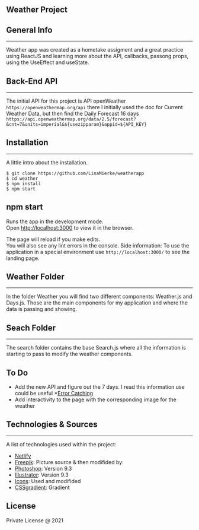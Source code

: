 ## Weather Project

## General Info

---

Weather app was created as a hometake assigment and a great practice using ReactJS and learning more about the API, callbacks, passong props, using the UseEffect and useState.



## Back-End API

---

The initial API for this project is API openWeather `https://openweathermap.org/api` there I initially used the doc for Current Weather Data, but then find the Daily Forecast 16 days `https://api.openweathermap.org/data/2.5/forecast?&cnt=7&units=imperial&${usezipparam}&appid=${API_KEY} `

## Installation

---

A little intro about the installation.

```
$ git clone https://github.com/LinaMierke/weatherapp
$ cd weather
$ npm install
$ npm start
```

## npm start

Runs the app in the development mode.\
Open [http://localhost:3000](http://localhost:3000) to view it in the browser.

The page will reload if you make edits.\
You will also see any lint errors in the console.
Side information: To use the application in a special environment use `http://localhost:3000/` to see the landing page.

## Weather Folder

---

In the folder Weather you will find two different components: Weather.js and Days.js. Those are the main components for my application and where the data is passing and showing.

## Seach Folder

---

The search folder contains the base Search.js where all the information is starting to pass to modify the weather components.

## To Do

- Add the new API and figure out the 7 days. I read this information use could be useful \*[Error Catching](https://reactjs.org/docs/error-boundaries.html)
- Add interactivity to the page with the corresponding image for the weather

## Technologies & Sources

---

A list of technologies used within the project:

- [Netlify](https://app.netlify.com/)
- [Freepik](https://www.freepik.com/psd/banner): Picture source & then modifided by:
- [Photoshop](https://adobecloud.com): Version 9.3
- [Illustrator](https://adobecloud.com): Version 9.3
- [Icons](https://fontawesome.com/v5.15/how-to-use/on-the-web/using-with/react): Used and modifided
- [CSSgradient](https://cssgradient.io/): Gradient

## License

Private License @ 2021

